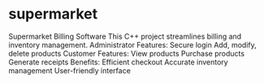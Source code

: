 # supermarket
Supermarket Billing Software  This C++ project streamlines billing and inventory management.  Administrator Features:  Secure login Add, modify, delete products Customer Features:  View products Purchase products Generate receipts Benefits:  Efficient checkout Accurate inventory management User-friendly interface

